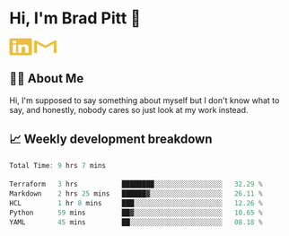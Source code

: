 # Hi, I'm Brad Pitt 👋


<a href="https://www.linkedin.com/in/mathias-mauraisin/" target="blank"><img align="center" src="./icons/linkedin.svg" alt="https://www.linkedin.com/in/mathias-mauraisin/" height="30" width="40" /></a>
<a href="mailto:mathias.mauraisin.pro@gmail.com" target="blank"><img align="center" src="./icons/gmail.svg" alt="redrew" height="30" width="40" /></a>




<!-- ![snap](images/Snap_dark.png?raw=true) -->
<!-- ![snap](images/Snap_dark_bg.png?raw=true) -->


<!-- [![My Skills](https://skillicons.dev/icons?i=c,cpp,html,css,js,ts,)](https://skillicons.dev) -->

## 🙋‍♂️&nbsp;About Me

Hi, I'm supposed to say something about myself but I don't know what to say, and honestly, nobody cares so just look at my work instead.

## 📈&nbsp;Weekly development breakdown

<!-- [![mamaurai's 42 stats](https://badge42.vercel.app/api/v2/cl1l4qz93000609l4yixitcl4/stats?cursusId=21&coalitionId=45)](https://github.com/JaeSeoKim/badge42) -->





<!--START_SECTION:waka-->

```rust
Total Time: 9 hrs 7 mins

Terraform   3 hrs           ████████░░░░░░░░░░░░░░░░░   32.29 %
Markdown    2 hrs 25 mins   ██████▓░░░░░░░░░░░░░░░░░░   26.11 %
HCL         1 hr 8 mins     ███░░░░░░░░░░░░░░░░░░░░░░   12.26 %
Python      59 mins         ██▓░░░░░░░░░░░░░░░░░░░░░░   10.65 %
YAML        45 mins         ██░░░░░░░░░░░░░░░░░░░░░░░   08.18 %
```

<!--END_SECTION:waka-->


